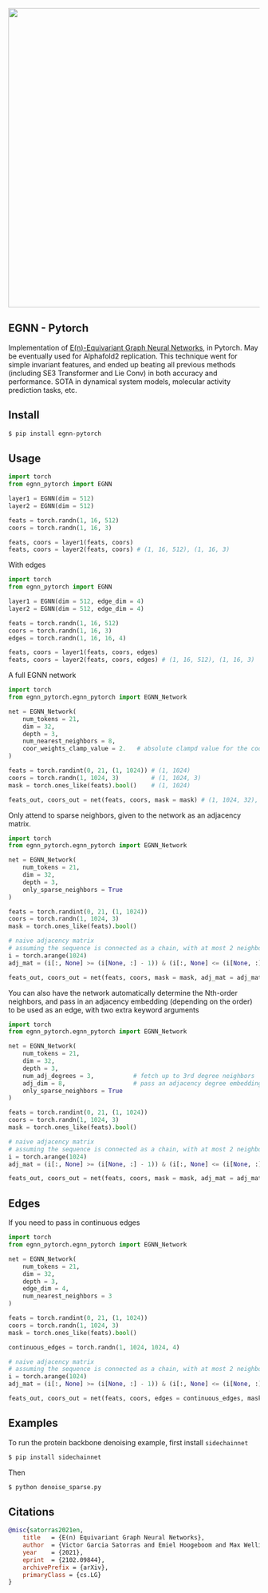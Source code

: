 <img src="./egnn.png" width="600px"></img>

## EGNN - Pytorch

Implementation of <a href="https://arxiv.org/abs/2102.09844v1">E(n)-Equivariant Graph Neural Networks</a>, in Pytorch. May be eventually used for Alphafold2 replication. This technique went for simple invariant features, and ended up beating all previous methods (including SE3 Transformer and Lie Conv) in both accuracy and performance. SOTA in dynamical system models, molecular activity prediction tasks, etc.

## Install

```bash
$ pip install egnn-pytorch
```

## Usage

```python
import torch
from egnn_pytorch import EGNN

layer1 = EGNN(dim = 512)
layer2 = EGNN(dim = 512)

feats = torch.randn(1, 16, 512)
coors = torch.randn(1, 16, 3)

feats, coors = layer1(feats, coors)
feats, coors = layer2(feats, coors) # (1, 16, 512), (1, 16, 3)
```

With edges

```python
import torch
from egnn_pytorch import EGNN

layer1 = EGNN(dim = 512, edge_dim = 4)
layer2 = EGNN(dim = 512, edge_dim = 4)

feats = torch.randn(1, 16, 512)
coors = torch.randn(1, 16, 3)
edges = torch.randn(1, 16, 16, 4)

feats, coors = layer1(feats, coors, edges)
feats, coors = layer2(feats, coors, edges) # (1, 16, 512), (1, 16, 3)
```

A full EGNN network

```python
import torch
from egnn_pytorch.egnn_pytorch import EGNN_Network

net = EGNN_Network(
    num_tokens = 21,
    dim = 32,
    depth = 3,
    num_nearest_neighbors = 8,
    coor_weights_clamp_value = 2.   # absolute clampd value for the coordinate weights, needed if you increase the num neareest neighbors
)

feats = torch.randint(0, 21, (1, 1024)) # (1, 1024)
coors = torch.randn(1, 1024, 3)         # (1, 1024, 3)
mask = torch.ones_like(feats).bool()    # (1, 1024)

feats_out, coors_out = net(feats, coors, mask = mask) # (1, 1024, 32), (1, 1024, 3)
```

Only attend to sparse neighbors, given to the network as an adjacency matrix.

```python
import torch
from egnn_pytorch.egnn_pytorch import EGNN_Network

net = EGNN_Network(
    num_tokens = 21,
    dim = 32,
    depth = 3,
    only_sparse_neighbors = True
)

feats = torch.randint(0, 21, (1, 1024))
coors = torch.randn(1, 1024, 3)
mask = torch.ones_like(feats).bool()

# naive adjacency matrix
# assuming the sequence is connected as a chain, with at most 2 neighbors - (1024, 1024)
i = torch.arange(1024)
adj_mat = (i[:, None] >= (i[None, :] - 1)) & (i[:, None] <= (i[None, :] + 1))

feats_out, coors_out = net(feats, coors, mask = mask, adj_mat = adj_mat) # (1, 1024, 32), (1, 1024, 3)
```

You can also have the network automatically determine the Nth-order neighbors, and pass in an adjacency embedding (depending on the order) to be used as an edge, with two extra keyword arguments

```python
import torch
from egnn_pytorch.egnn_pytorch import EGNN_Network

net = EGNN_Network(
    num_tokens = 21,
    dim = 32,
    depth = 3,
    num_adj_degrees = 3,           # fetch up to 3rd degree neighbors
    adj_dim = 8,                   # pass an adjacency degree embedding to the EGNN layer, to be used in the edge MLP
    only_sparse_neighbors = True
)

feats = torch.randint(0, 21, (1, 1024))
coors = torch.randn(1, 1024, 3)
mask = torch.ones_like(feats).bool()

# naive adjacency matrix
# assuming the sequence is connected as a chain, with at most 2 neighbors - (1024, 1024)
i = torch.arange(1024)
adj_mat = (i[:, None] >= (i[None, :] - 1)) & (i[:, None] <= (i[None, :] + 1))

feats_out, coors_out = net(feats, coors, mask = mask, adj_mat = adj_mat) # (1, 1024, 32), (1, 1024, 3)
```

## Edges

If you need to pass in continuous edges

```python
import torch
from egnn_pytorch.egnn_pytorch import EGNN_Network

net = EGNN_Network(
    num_tokens = 21,
    dim = 32,
    depth = 3,
    edge_dim = 4,
    num_nearest_neighbors = 3
)

feats = torch.randint(0, 21, (1, 1024))
coors = torch.randn(1, 1024, 3)
mask = torch.ones_like(feats).bool()

continuous_edges = torch.randn(1, 1024, 1024, 4)

# naive adjacency matrix
# assuming the sequence is connected as a chain, with at most 2 neighbors - (1024, 1024)
i = torch.arange(1024)
adj_mat = (i[:, None] >= (i[None, :] - 1)) & (i[:, None] <= (i[None, :] + 1))

feats_out, coors_out = net(feats, coors, edges = continuous_edges, mask = mask, adj_mat = adj_mat) # (1, 1024, 32), (1, 1024, 3)
```

## Examples

To run the protein backbone denoising example, first install `sidechainnet`

```bash
$ pip install sidechainnet
```

Then

```bash
$ python denoise_sparse.py
```

## Citations

```bibtex
@misc{satorras2021en,
    title 	= {E(n) Equivariant Graph Neural Networks}, 
    author 	= {Victor Garcia Satorras and Emiel Hoogeboom and Max Welling},
    year 	= {2021},
    eprint 	= {2102.09844},
    archivePrefix = {arXiv},
    primaryClass = {cs.LG}
}
```
